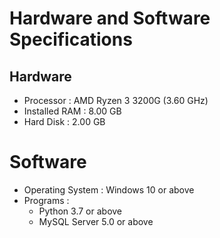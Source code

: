 # Hardware and Software Specifications

## Hardware
- Processor : AMD Ryzen 3 3200G (3.60 GHz)
- Installed RAM	: 8.00 GB
- Hard Disk : 2.00 GB

# Software
- Operating System : Windows 10 or above
- Programs :
    - Python 3.7 or above
    - MySQL Server 5.0 or above